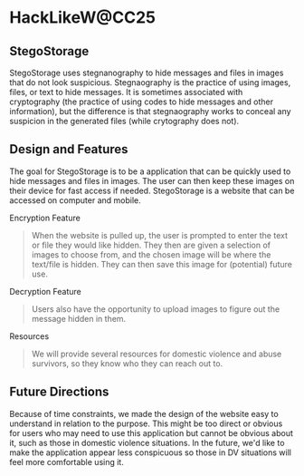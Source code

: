 # HackLikeW@CC25
## StegoStorage
StegoStorage uses stegnanography to hide messages and files in images that do not look suspicious. Stegnaography is the practice of using images, files, or text to hide messages. It is sometimes associated with cryptography (the practice of using codes to hide messages and other information), but the difference is that stegnaography works to conceal any suspicion in the generated files (while crytography does not).

## Design and Features
The goal for StegoStorage is to be a application that can be quickly used to hide messages and files in images. The user can then keep these images on their device for fast access if needed. 
StegoStorage is a website that can be accessed on computer and mobile. 

Encryption Feature
> When the website is pulled up, the user is prompted to enter the text or file they would like hidden. They then are given a selection of images to choose from, and the chosen image will be where the text/file is hidden. They can then save this image for (potential) future use.

Decryption Feature
> Users also have the opportunity to upload images to figure out the message hidden in them.

Resources
> We will provide several resources for domestic violence and abuse survivors, so they know who they can reach out to.

## Future Directions
Because of time constraints, we made the design of the website easy to understand in relation to the purpose. This might be too direct or obvious for users who may need to use this application but cannot be obvious about it, such as those in domestic violence situations. In the future, we'd like to make the application appear less conspicuous so those in DV situations will feel more comfortable using it.
